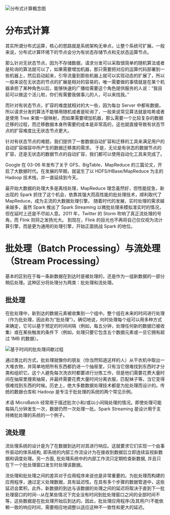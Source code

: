 ![分布式计算概念图](https://i.postimg.cc/dtd6t4MP/image.png)

# 分布式计算

其实所谓分布式运算，核心的思路就是系统架构无单点，让整个系统可扩展。一般来说，分布式计算环境下的节点会分为有状态存储节点和无状态运算节点。

那么针对无状态节点，因为不存储数据，请求分发可以采取很简单的随机算法或者是轮询的算法就可以了，如果需要增加机器，那只需要把对应的运算代码部署到一些机器上，然后启动起来，引导流量到那些机器上就可以实现动态的扩展了，所以一般来说在无状态的节点的扩展是相对的容易的，唯一需要做的事情就是在某个机器承担了某种角色以后，能够快速的广播给需要这个角色提供服务的人说：“我目前可以做这个活儿啦，你们有需要我做事儿的人，可以来找我。”

而针对有状态节点，扩容的难度就相对的大一些，因为每台 Server 中都有数据，所以请求分发的算法不能够用随机或者是轮询了，一般来说常见算法就是哈希或者是使用 Tree 来做一层映射，而如果需要增加机器，那么需要一个比较复杂的数据迁移的过程，而迁移数据本身所需要的成本是非常高的，这也就直接导致有状态节点的扩容难度比无状态节点更大。

针对有状态节点的难题，我们提供了一套数据自动扩容和迁移的工具来满足用户的自动扩容缩容中所产生的数据迁移类的需求。 于是，无论是有状态的数据节点的扩容，还是无状态的数据节点的自动扩容，我们都可以使用自动化工具来完成了。

Google 在 03-06 年发布了关于 GFS、BigTable、MapReduce 的三篇论文，开启了大数据时代。在发展的早期，就诞生了以 HDFS/HBase/MapReduce 为主的 Hadoop 技术栈，并一直延续到今天。

最开始大数据的处理大多是离线处理，MapReduce 理念虽然好，但性能捉急，新出现的 Spark 抓住了这个机会，依靠其强大而高性能的批处理技术，顺利取代了 MapReduce，成为主流的大数据处理引擎。
随着时代的发展，实时处理的需求越来越多，虽然 Spark 推出了 Spark Streaming 以微批处理来模拟准实时的情况，但在延时上还是不尽如人意。2011 年，Twitter 的 Storm 吹响了真正流处理的号角，而 Flink 则将之发扬光大。
到现在，Flink 的目光也不再将自己仅仅视为流计算引擎，而是更为通用的处理引擎，开始正面挑战 Spark 的地位。

# 批处理（Batch Processing）与流处理（Stream Processing）

基本的区别在于每一条新数据在到达时是被处理的，还是作为一组新数据的一部分稍后处理。这种区分将处理分为两类：批处理和流处理。

## 批处理

在批处理中，新到达的数据元素被收集到一个组中。整个组在未来的时间进行处理（作为批处理，因此称为“批处理”）。确切地说，何时处理每个组可以用多种方式来确定，它可以基于预定的时间间隔（例如，每五分钟，处理任何新的数据已被收集）或在某些触发的条件下（例如，处理只要它包含五个数据元素或一旦它拥有超过 1MB 的数据）。

![基于时间的批处理间歇过程](https://s2.ax1x.com/2019/10/03/uwHkQJ.png)

通过类比的方式，批处理就像你的朋友（你当然知道这样的人）从干衣机中取出一大堆衣物，并简单地把所有东西都扔进一个抽屉里，只有当它很难找到东西时才分类和组织它。这个人避免每次洗衣时都要进行分拣工作，但是他们需要花费大量时间在抽屉里搜索抽屉，并最终需要花费大量时间分离衣服，匹配袜子等。当它变得很难找到东西的时候。历史上，绝大多数数据处理技术都是为批处理而设计的。传统的数据仓库和 Hadoop 是专注于批处理的系统的两个常见示例。

术语 MicroBatch 经常用于描述批次小和/或以小间隔处理的情况。即使处理可能每隔几分钟发生一次，数据仍然一次处理一批。Spark Streaming 是设计用于支持微批处理的系统的一个例子。

## 流处理

流处理系统的设计是为了在数据到达时对其进行响应。这就要求它们实现一个由事件驱动的体系结构, 即系统的内部工作流设计为在接收到数据后立即连续监视新数据和调度处理。另一方面, 批处理系统中的内部工作流只定期检查新数据, 并且只在下一个批处理窗口发生时处理该数据。

流处理和批处理之间的差异对于应用程序来说也是非常重要的。为批处理而构建的应用程序，通过定义处理数据，具有延迟性。在具有多个步骤的数据管道中，这些延迟会累积。此外，新数据的到达与该数据的处理之间的延迟将取决于直到下一批处理窗口的时间--从在某些情况下完全没有时间到批处理窗口之间的全部时间不等，这些数据是在批处理开始后到达的。因此，批处理应用程序(及其用户)不能依赖一致的响应时间，需要相应地调整以适应这种不一致性和更大的延迟。
